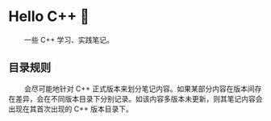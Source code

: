 # Hello C++ 👋

&#160; &#160; &#160; &#160; 一些 C++ 学习、实践笔记。

## 目录规则

&#160; &#160; &#160; &#160; 会尽可能地针对 C++ 正式版本来划分笔记内容。如果某部分内容在版本间存在差异，会在不同版本目录下分别记录。如该内容多版本未更新，则其笔记内容会出现在其首次出现的 C++ 版本目录下。
